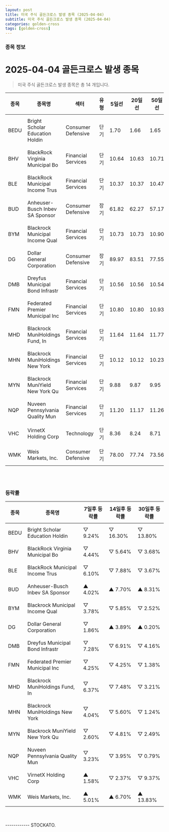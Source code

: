 ```yaml
---
layout: post
title: 미국 주식 골든크로스 발생 종목 (2025-04-04)
subtitle: 미국 주식 골든크로스 발생 종목 (2025-04-04)
categories: golden-cross
tags: [golden-cross]
---
```



### 종목 정보

# 2025-04-04 골든크로스 발생 종목

<blockquote>  <p> 미국 주식 골든크로스 발생 종목은 총 14 개입니다. </p></blockquote>

<style type="text/css">table th,table td { padding: 10px 9px }</style><table><thead><tr><th>종목</th><th>종목명</th><th>섹터</th><th>유형</th><th>5일선</th><th>20일선</th><th>50일선</th><th>200일선</th></tr></thead><tbody><tr><td>BEDU</td><td>Bright Scholar Education Holdin</td><td>Consumer Defensive</td><td>단기</td><td>1.70</td><td>1.66</td><td>1.65</td><td>1.80</td></tr><tr><td>BHV</td><td>BlackRock Virginia Municipal Bo</td><td>Financial Services</td><td>단기</td><td>10.64</td><td>10.63</td><td>10.71</td><td>10.82</td></tr><tr><td>BLE</td><td>BlackRock Municipal Income Trus</td><td>Financial Services</td><td>단기</td><td>10.37</td><td>10.37</td><td>10.47</td><td>10.51</td></tr><tr><td>BUD</td><td>Anheuser-Busch Inbev SA Sponsor</td><td>Consumer Defensive</td><td>장기</td><td>61.82</td><td>62.27</td><td>57.17</td><td>57.12</td></tr><tr><td>BYM</td><td>Blackrock Municipal Income Qual</td><td>Financial Services</td><td>단기</td><td>10.73</td><td>10.73</td><td>10.90</td><td>11.04</td></tr><tr><td>DG</td><td>Dollar General Corporation</td><td>Consumer Defensive</td><td>장기</td><td>89.97</td><td>83.51</td><td>77.55</td><td>77.47</td></tr><tr><td>DMB</td><td>Dreyfus Municipal Bond Infrastr</td><td>Financial Services</td><td>단기</td><td>10.56</td><td>10.56</td><td>10.54</td><td>10.55</td></tr><tr><td>FMN</td><td>Federated Premier Municipal Inc</td><td>Financial Services</td><td>단기</td><td>10.80</td><td>10.80</td><td>10.93</td><td>11.14</td></tr><tr><td>MHD</td><td>Blackrock MuniHoldings Fund, In</td><td>Financial Services</td><td>단기</td><td>11.64</td><td>11.64</td><td>11.77</td><td>11.86</td></tr><tr><td>MHN</td><td>Blackrock MuniHoldings New York</td><td>Financial Services</td><td>단기</td><td>10.12</td><td>10.12</td><td>10.23</td><td>10.34</td></tr><tr><td>MYN</td><td>Blackrock MuniYield New York Qu</td><td>Financial Services</td><td>단기</td><td>9.88</td><td>9.87</td><td>9.95</td><td>10.04</td></tr><tr><td>NQP</td><td>Nuveen Pennsylvania Quality Mun</td><td>Financial Services</td><td>단기</td><td>11.20</td><td>11.17</td><td>11.26</td><td>11.35</td></tr><tr><td>VHC</td><td>VirnetX Holding Corp</td><td>Technology</td><td>단기</td><td>8.36</td><td>8.24</td><td>8.71</td><td>7.18</td></tr><tr><td>WMK</td><td>Weis Markets, Inc.</td><td>Consumer Defensive</td><td>단기</td><td>78.00</td><td>77.74</td><td>73.56</td><td>69.83</td></tr></tbody></table><br><br>
### 등락률

<table><thead><tr><th>종목</th><th>종목명</th><th>7일후 등락률</th><th>14일후 등락률</th><th>30일후 등락률</th></tr></thead><tbody><tr><td>BEDU</td><td>Bright Scholar Education Holdin</td><td>▽ 9.24%</td><td>▽ 16.30%</td><td>▽ 13.80%</td></tr><tr><td>BHV</td><td>BlackRock Virginia Municipal Bo</td><td>▽ 4.44%</td><td>▽ 5.64%</td><td>▽ 3.68%</td></tr><tr><td>BLE</td><td>BlackRock Municipal Income Trus</td><td>▽ 6.10%</td><td>▽ 7.88%</td><td>▽ 3.67%</td></tr><tr><td>BUD</td><td>Anheuser-Busch Inbev SA Sponsor</td><td>▲ 4.02%</td><td>▲ 7.70%</td><td>▲ 8.31%</td></tr><tr><td>BYM</td><td>Blackrock Municipal Income Qual</td><td>▽ 3.78%</td><td>▽ 5.85%</td><td>▽ 2.52%</td></tr><tr><td>DG</td><td>Dollar General Corporation</td><td>▽ 1.86%</td><td>▲ 3.89%</td><td>▲ 0.20%</td></tr><tr><td>DMB</td><td>Dreyfus Municipal Bond Infrastr</td><td>▽ 7.28%</td><td>▽ 6.91%</td><td>▽ 4.16%</td></tr><tr><td>FMN</td><td>Federated Premier Municipal Inc</td><td>▽ 4.25%</td><td>▽ 4.25%</td><td>▽ 1.38%</td></tr><tr><td>MHD</td><td>Blackrock MuniHoldings Fund, In</td><td>▽ 6.37%</td><td>▽ 7.48%</td><td>▽ 3.21%</td></tr><tr><td>MHN</td><td>Blackrock MuniHoldings New York</td><td>▽ 4.04%</td><td>▽ 5.60%</td><td>▽ 1.24%</td></tr><tr><td>MYN</td><td>Blackrock MuniYield New York Qu</td><td>▽ 2.60%</td><td>▽ 4.81%</td><td>▽ 2.49%</td></tr><tr><td>NQP</td><td>Nuveen Pennsylvania Quality Mun</td><td>▽ 3.23%</td><td>▽ 3.95%</td><td>▽ 0.79%</td></tr><tr><td>VHC</td><td>VirnetX Holding Corp</td><td>▲ 1.58%</td><td>▽ 2.37%</td><td>▽ 9.37%</td></tr><tr><td>WMK</td><td>Weis Markets, Inc.</td><td>▲ 5.01%</td><td>▲ 6.70%</td><td>▲ 13.83%</td></tr></tbody></table><br><br>
------------
STOCKATO. 
